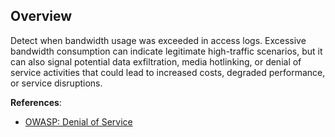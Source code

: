 ## Overview

Detect when bandwidth usage was exceeded in access logs. Excessive bandwidth consumption can indicate legitimate high-traffic scenarios, but it can also signal potential data exfiltration, media hotlinking, or denial of service activities that could lead to increased costs, degraded performance, or service disruptions.

**References**:
- [OWASP: Denial of Service](https://owasp.org/www-community/attacks/Denial_of_Service)